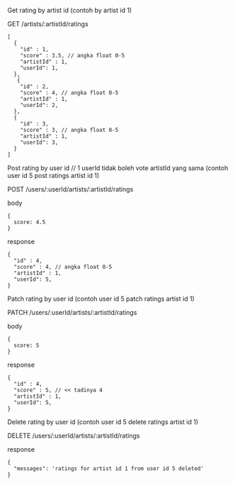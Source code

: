 Get rating by artist id (contoh by artist id 1)

GET /artists/:artistId/ratings

```
[
  {
    "id" : 1,
    "score" : 3.5, // angka float 0-5
    "artistId" : 1,
    "userId": 1,
  },
   {
    "id" : 2,
    "score" : 4, // angka float 0-5
    "artistId" : 1,
    "userId": 2,
  },
  {
    "id" : 3,
    "score" : 3, // angka float 0-5
    "artistId" : 1,
    "userId": 3,
  }
]
```

Post rating by user id // 1 userId tidak boleh vote artistId yang sama
(contoh user id 5 post ratings artist id 1)

POST /users/:userId/artists/:artistId/ratings

body
```
{
  score: 4.5
}
```

response
```
{
  "id" : 4,
  "score" : 4, // angka float 0-5
  "artistId" : 1,
  "userId": 5,
}
```

Patch rating by user id
(contoh user id 5 patch ratings artist id 1)

PATCH /users/:userId/artists/:artistId/ratings

body
```
{
  score: 5
}
```

response
```
{
  "id" : 4,
  "score" : 5, // << tadinya 4
  "artistId" : 1,
  "userId": 5,
}
```

Delete rating by user id
(contoh user id 5 delete ratings artist id 1)

DELETE /users/:userId/artists/:artistId/ratings

response
```
{
  "messages": 'ratings for artist id 1 from user id 5 deleted'
}
```